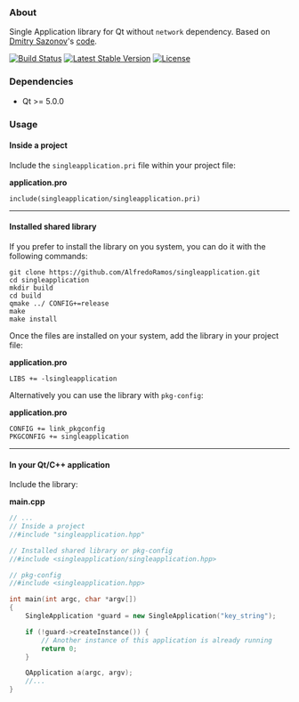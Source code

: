 ### About

Single Application library for Qt without `network` dependency. Based on [Dmitry Sazonov](https://stackoverflow.com/users/1035613/dmitry-sazonov)'s [code](https://stackoverflow.com/a/28172162).

[![Build Status](https://travis-ci.com/AlfredoRamos/singleapplication.svg?branch=master)](https://travis-ci.com/AlfredoRamos/singleapplication) [![Latest Stable Version](https://img.shields.io/github/tag/AlfredoRamos/singleapplication.svg?maxAge=3600&label=stable)](https://github.com/AlfredoRamos/singleapplication/releases) [![License](https://img.shields.io/github/license/AlfredoRamos/singleapplication.svg)](https://raw.githubusercontent.com/AlfredoRamos/singleapplication/master/LICENSE)

### Dependencies

- Qt >= 5.0.0

### Usage

#### Inside a project

Include the `singleapplication.pri` file within your project file:

**application.pro**
```qmake
include(singleapplication/singleapplication.pri)
```
___

#### Installed shared library

If you prefer to install the library on you system, you can do it with the following commands:

```shell
git clone https://github.com/AlfredoRamos/singleapplication.git
cd singleapplication
mkdir build
cd build
qmake ../ CONFIG+=release
make
make install
```

Once the files are installed on your system, add the library in your project file:

**application.pro**
```qmake
LIBS += -lsingleapplication
```

Alternatively you can use the library with `pkg-config`:

**application.pro**
```qmake
CONFIG += link_pkgconfig
PKGCONFIG += singleapplication
```

___

#### In your Qt/C++ application

Include the library:

**main.cpp**
```cpp
// ...
// Inside a project
//#include "singleapplication.hpp"

// Installed shared library or pkg-config
//#include <singleapplication/singleapplication.hpp>

// pkg-config
//#include <singleapplication.hpp>

int main(int argc, char *argv[])
{
	SingleApplication *guard = new SingleApplication("key_string");

	if (!guard->createInstance()) {
		// Another instance of this application is already running
		return 0;
	}

	QApplication a(argc, argv);
	//...
}
```
